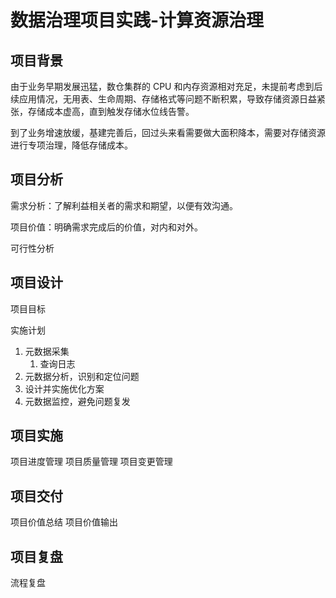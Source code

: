 # 数据治理项目实践-计算资源治理

## 项目背景

由于业务早期发展迅猛，数仓集群的 CPU 和内存资源相对充足，未提前考虑到后续应用情况，无用表、生命周期、存储格式等问题不断积累，导致存储资源日益紧张，存储成本虚高，直到触发存储水位线告警。

到了业务增速放缓，基建完善后，回过头来看需要做大面积降本，需要对存储资源进行专项治理，降低存储成本。

## 项目分析

需求分析：了解利益相关者的需求和期望，以便有效沟通。

项目价值：明确需求完成后的价值，对内和对外。

可行性分析

## 项目设计

项目目标

实施计划
1. 元数据采集
	1. 查询日志
2. 元数据分析，识别和定位问题
3. 设计并实施优化方案
4. 元数据监控，避免问题复发

## 项目实施

项目进度管理
项目质量管理
项目变更管理

## 项目交付

项目价值总结
项目价值输出

## 项目复盘

流程复盘
